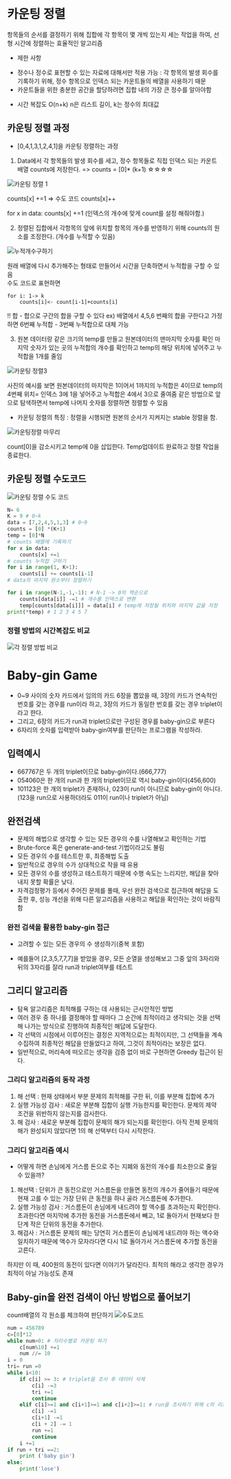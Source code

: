 # 카운팅 정렬
항목들의 순서를 결정하기 위해 집합에 각 항목이 몇 개씩 있는지 세는 작업을 하여, 선형 시간에 정렬하는 효율적인 알고리즘

* 제한 사항
 - 정수나 정수로 표현할 수 있는 자료에 대해서만 적용 가능 : 각 항목의 발생 회수를 기록하기 위해, 정수 항목으로 인덱스 되는 카운트들의 배열을 사용하기 때문
 - 카운트들을 위한 충분한 공간을 할당하려면 집합 내의 가장 큰 정수를 알아야함

* 시간 복잡도 O(n+k)
n은 리스트 길이, k는 정수의 최대값

## 카운팅 정렬 과정
- [0,4,1,3,1,2,4,1]을 카운팅 정렬하는 과정
1. Data에서 각 항목들의 발생 회수를 세고, 정수 항목들로 직접 인덱스 되는 카운트 배열 counts에 저장한다. => counts = [0]* (k+1) ☆☆☆☆

![카운팅 정렬 1](<이미지/240130/카운팅정렬 1.PNG>)

counts[x] +=1 => 수도 코드 counts[x]++

for x in data:
counts[x] +=1 (인덱스의 개수에 맞게 count를 설정 해줘야함.)

2. 정렬된 집합에서 각항목의 앞에 위치할 항목의 개수를 반영하기 위해 counts의 원소를 조정한다.
(개수를 누적할 수 있음)

![누적개수구하기](<이미지/240130/카운팅정렬 2.PNG>)

원래 배열에 다시 추가해주는 형태로 만들어서 시간을 단축하면서 누적합을 구할 수 있음<br>
수도 코드로 표현하면
```
for i: 1-> k
    counts[i]<- count[i-1]+counts[i]
```
!! 합 - 합으로 구간의 합을 구할 수 있다
ex) 배열에서 4,5,6 번째의 합을 구한다고 가정하면
6번째 누적합 - 3번째 누적합으로 대체 가능

3. 원본 데이터랑 같은 크기의 temp를 만들고 
원본데이터의 맨마지막 숫자를 확인 마지막 숫자가 있는 곳의 누적합의 개수를 확인하고 temp의 해당 위치에 넣어주고 누적합을 1개를 줄임

![카운팅 정렬3](<이미지/240130/카운팅정렬 3.PNG>)

사진의 예시를 보면 원본데이터의 마지막은 1이어서 1까지의 누적합은 4이므로 temp의 4번째 위치= 인덱스 3에 1을 넣어주고 누적합은 4에서 3으로 줄여줌
같은 방법으로 앞으로 탐색하면서 temp에 나머지 숫자를 정렬하면 정렬할 수 있음

* 카운팅 정렬의 특징 : 정렬을 시행되면 원본의 순서가 지켜지는 stable 정렬을 함.

![카운팅정렬 마무리](<이미지/240130/카운팅정렬 4.PNG>)

count[0]을 감소시키고 temp에 0을 삽입한다.
Temp업데이트 완료하고 정렬 작업을 종료한다.


## 카운팅 정렬 수도코드
![카운팅 정렬 수도 코드](<이미지/240130/카운팅 정렬 알고리즘.PNG>)

```py
N= 6
K = 9 # 0~k
data = [7,2,4,5,1,3] # 0~9
counts = [0] *(K+1)
temp = [0]*N
# counts 배열에 기록하기
for x in data:
    counts[x] +=1
# counts 누적합 구하기
for i in range(1, K+1):
    counts[i] += counts[i-1]
# data의 마지막 원소부터 정렬하기

for i in range(N-1,-1,-1): # N-1 -> 0의 역순으로
    counts[data[i]] -=1 # 개수를 인덱스로 변환
    temp[counts[data[i]]] = data[i] # temp에 저장될 위치와 마지막 값을 저장
print(*temp) # 1 2 3 4 5 7
```
### 정렬 방법의 시간복잡도 비교
![각 정렬 방법 비교](<이미지/240130/정렬방법 비교.PNG>)


# Baby-gin Game
* 0~9 사이의 숫자 카드에서 임의의 카드 6장을 뽑았을 때, 3장의 카드가 연속적인 번호를 갖는 경우를 run이라 하고, 3장의 카드가 동일한 번호를 갖는 경우 triplet이라고 한다.
* 그리고, 6장의 카드가 run과 triplet으로만 구성된 경우를 baby-gin으로 부른다
* 6자리의 숫자를 입력받아 baby-gin여부를 판단하는 프로그램을 작성하라.
## 입력예시
* 667767은 두 개의 triplet이므로 baby-gin이다.(666,777)
* 054060은 한 개의 run과 한 개의 triplet이므로 역시 baby-gin이다(456,600)
* 101123은 한 개의 triplet가 존재하나, 023이 run이 아니므로 baby-gin이 아니다.(123을 run으로 사용하더라도 011이 run이나 triplet가 아님)

## 완전검색
* 문제의 해법으로 생각할 수 있는 모든 경우의 수를 나열해보고 확인하는 기법
* Brute-force 혹은 generate-and-test 기법이라고도 불림
* 모든 경우의 수를 테스트한 후, 최종해법 도출
* 일반적으로 경우의 수가 상대적으로 작을 때 유용
* 모든 경우의 수를 생성하고 테스트하기 때문에 수행 속도는 느리지만, 해답을 찾아내지 못할 확률은 낮다.
* 자격검정평가 등에서 주어진 문제를 풀때, 우선 완전 검색으로 접근하여 해답을 도출한 후, 성능 개선을 위해 다른 알고리즘을 사용하고 해답을 확인하는 것이 바람직함

### 완전 검색을 활용한 baby-gin 접근
* 고려할 수 있는 모든 경우의 수 생성하기(중복 포함)
- 예를들어 [2,3,5,7,7,7]을 받았을 경우, 모든 순열을 생성해보고 그중 앞의 3자리와 뒤의 3자리를 잘라 run과 triplet여부를 테스트

## 그리디 알고리즘
* 탐욕 알고리즘은 최적해를 구하는 데 사용되는 근시안적인 방법
* 여러 경우 중 하나를 결정해야 할 때마다 그 순간에 최적이라고 생각되는 것을 선택해 나가는 방식으로 진행하여 최종적인 해답에 도달한다.
* 각 선택의 시점에서 이루어진는 결정은 지역적으로는 최적이지만, 그 선택들을 계속 수집하여 최종적인 해답을 만들었다고 하여, 그것이 최적이라는 보장은 없다.
* 일반적으로, 머리속에 떠오르는 생각을 검증 없이 바로 구현하면 Greedy 접근이 된다.
### 그리디 알고리즘의 동작 과정
1. 해 선택 : 현재 상태에서 부분 문제의 최적해를 구한 뒤, 이를 부분해 집합에 추가
2. 실행 가능성 검사 : 새로운 부분해 집합이 실행 가능한지를 확인한다.
문제의 제약 조건을 위반하지 않는지를 검사한다.
3. 해 검사 : 새로운 부분해 집합이 문제의 해가 되는지를 확인한다.
아직 전체 문제의 해가 완성되지 않았다면 1의 해 선택부터 다시 시작한다.

### 그리디 알고리즘 예시
* 어떻게 하면 손님에게 거스름 돈으로 주는 지폐와 동전의 개수를 최소한으로 줄일 수 있을까?
1. 해선택 : 단위가 큰 동전으로만 거스름돈을 만들면 동전의 개수가 줄어들기 때문에 현재 고를 수 있는 가장 단위 큰 동전을 하나 골라 거스름돈에 추가한다.
2. 실행 가능성 검사 : 거스름돈이 손님에게 내드려야 할 액수를 초과하는지 확인한다. 초과한다면 마지막에 추가한 동전을 거스름돈에서 빼고, 1로 돌아가서 현재보다 한단계 작은 단위의 동전을 추가한다.
3. 해검사 : 거스름돈 문제의 해는 당연히 거스름돈이 손님에게 내드려야 하는 액수와 일치하기 때문에 액수가 모자라다면 다시 1로 돌아가서 거스름돈에 추가할 동전을 고른다.

하지만 이 때, 400원의 동전이 있다면 이야기가 달라진다. 최적의 해라고 생각한 경우가 최적이 아닐 가능성도 존재

## Baby-gin을 완전 검색이 아닌 방법으로 풀어보기
count배열의 각 원소를 체크하여 판단하기
![수도코드](<이미지/240130/baby-gin count배열.PNG>)

```py
num = 456789
c=[0]*12
while num>0: # 자리수별로 카운팅 하기
    c[num%10] +=1
    num //= 10
i = 0
tri= run =0
while i<10:
    if c[i] >= 3: # triplet을 조사 후 데이터 삭제
        c[i] -=3
        tri +=1
        continue
    elif c[i]>=1 and c[i+1]>=1 and c[i+2]>=1: # run을 조사하기 위해 c의 리스트에 마지막에 두개의 더미를 추가함
        c[i] -=1
        c[i+1] -=1
        c[i + 2] -= 1
        run +=1
        continue
    i +=1
if run + tri ==2:
    print ('baby gin')
else:
    print('lose')

```
